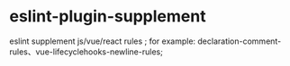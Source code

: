 # eslint-plugin-supplement
eslint supplement js/vue/react  rules ; for example: declaration-comment-rules、vue-lifecyclehooks-newline-rules;
